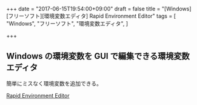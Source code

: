 +++
date = "2017-06-15T19:54:00+09:00"
draft = false
title = "[Windows][フリーソフト][環境変数エディタ] Rapid Environment Editor"
tags = [
    "Windows",
    "フリーソフト",
    "環境変数エディタ",
]

+++

## Windows の環境変数を GUI で編集できる環境変数エディタ

簡単にミスなく環境変数を追加できる。

[Rapid Environment Editor](https://www.rapidee.com/ja/about)